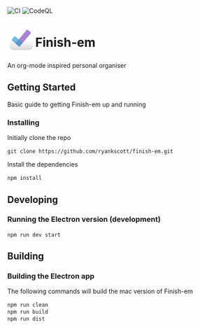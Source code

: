 ![CI](https://github.com/ryankscott/finish-em/workflows/CI/badge.svg)
![CodeQL](https://github.com/ryankscott/finish-em/workflows/CodeQL/badge.svg)

<div style="display:flex;flex-direction:row;height:80px;align-items:center;">
<img src="https://github.com/ryankscott/finish-em/raw/master/app/renderer/assets/finish_em.svg"
  width="64"
  height=64"
  >
  <h1>Finish-em </h1>
</div>

An org-mode inspired personal organiser

## Getting Started

Basic guide to getting Finish-em up and running

### Installing

Initially clone the repo

```
git clone https://github.com/ryankscott/finish-em.git
```

Install the dependencies

```
npm install
```

## Developing

### Running the Electron version (development)

```
npm run dev start
```

## Building

### Building the Electron app

The following commands will build the mac version of Finish-em

```
npm run clean
npm run build
npm run dist
```
